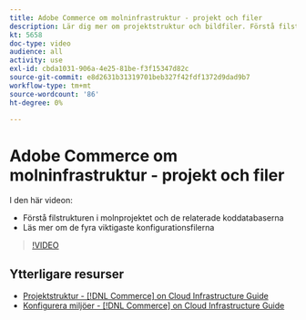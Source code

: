```yaml
---
title: Adobe Commerce om molninfrastruktur - projekt och filer
description: Lär dig mer om projektstruktur och bildfiler. Förstå filstrukturen i molnprojektet och alla nödvändiga databaser.
kt: 5658
doc-type: video
audience: all
activity: use
exl-id: cbda1031-906a-4e25-81be-f3f15347d82c
source-git-commit: e8d2631b31319701beb327f42fdf1372d9dad9b7
workflow-type: tm+mt
source-wordcount: '86'
ht-degree: 0%

---
```


# Adobe Commerce om molninfrastruktur - projekt och filer

I den här videon:

- Förstå filstrukturen i molnprojektet och de relaterade koddatabaserna
- Läs mer om de fyra viktigaste konfigurationsfilerna

>[!VIDEO](https://video.tv.adobe.com/v/35694?quality=12&learn=on)

## Ytterligare resurser

- [Projektstruktur - [!DNL Commerce] on Cloud Infrastructure Guide](https://experienceleague.adobe.com/docs/commerce-cloud-service/user-guide/project/file-structure.html)
- [Konfigurera miljöer - [!DNL Commerce] on Cloud Infrastructure Guide](https://experienceleague.adobe.com/docs/commerce-cloud-service/user-guide/configure/overview.html)
